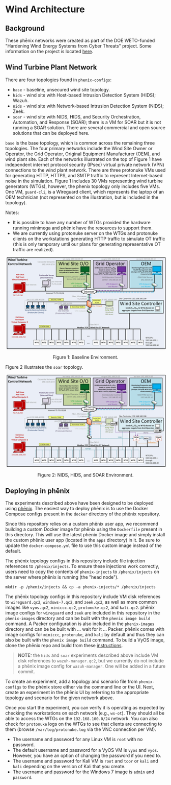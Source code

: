 # Wind Architecture

## Background
These phēnix networks were created as part of the DOE WETO-funded "Hardening
Wind Energy Systems from Cyber Threats" project. Some information on the project
is located
[here](https://www.energy.gov/sites/default/files/2021-10/fy21peerreview-gridintegration-snl-johnson2.pdf).

## Wind Turbine Plant Network

There are four topologies found in `phenix-configs`: 
* `base` - baseline, unsecured wind site topology.
* `hids` - wind site with Host-based Intrusion Detection System (HIDS); Wazuh.
* `nids` - wind site with Network-based Intrusion Detection System (NIDS); Zeek.
* `soar` - wind site with NIDS, HIDS, and Security Orchestration, Automation,
  and Response (SOAR); there is a VM for SOAR but it is not running a SOAR
  solution. There are several commercial and open source solutions that can be
  deployed here.

`base` is the base topology, which is common across the remaining three
topologies. The four primary networks include the Wind Site Owner or Operator,
the Grid Operator, Original Equipment Manufacturer (OEM), and wind plant site.
Each of the networks illustrated on the top of Figure 1 have independent
internet protocol security (IPsec) virtual private network (VPN) connections to
the wind plant network. There are three protonuke VMs used for generating HTTP,
HTTPS, and SMTP traffic to represent Internet-based noise in the simulation.
Figure 1 includes 30 VMs representing wind turbine generators (WTGs), however,
the phenix topology only includes five VMs. One VM, `guard-cli`, is a Wireguard
client, which represents the laptop of an OEM technician (not represented on the
illustration, but is included in the topology).

Notes:

- It is possible to have any number of WTGs provided the hardware running
  minimega and phēnix have the resources to support them.
- We are currently using protonuke server on the WTGs and protonuke clients on
  the workstations generating HTTP traffic to simulate OT traffic (this is only
  temporary until our plans for generating representative OT traffic are
  realized).

![Figure 1: Baseline Environment](.images/wind-1.jpg)
<p align = "center">
Figure 1: Baseline Environment.
</p>

Figure 2 illustrates the `soar` topology.

![Figure 2: NIDS, HIDS, and SOAR Environment](.images/wind-5.jpg)
<p align = "center">
Figure 2: NIDS, HIDS, and SOAR Environment.
</p>

## Deploying in phēnix

The experiments described above have been designed to be deployed using
[phēnix](https://github.com/sandia-minimega/phenix). The easiest way to deploy
phēnix is to use the Docker Compose configs present in the `docker` directory of
the phēnix repository.

Since this repository relies on a custom phēnix user app, we recommend building
a custom Docker image for phēnix using the `Dockerfile` present in this
directory. This will use the latest phēnix Docker image and simply install the
custom phēnix user app (located in the `apps` directory) in it. Be sure to
update the `docker-compose.yml` file to use this custom image instead of the
default.

The phēnix topology configs in this repository include file injection references
to `/phenix/injects`. To ensure these injections work correctly, users need to
copy the contents of `phenix-injects` to `/phenix/injects` on the server where
phēnix is running (the "head node").

```
mkdir -p /phenix/injects && cp -a phenix-injects/* /phenix/injects
```

The phēnix topology configs in this repository include VM disk references to
`wireguard.qc2`, `windows-7.qc2`, and `zeek.qc2`, as well as more common images
like `vyos.qc2`, `miniccc.qc2`, `protonuke.qc2`, and `kali.qc2`. phēnix image configs for
`wireguard` and `zeek` are included in this repository in the `phenix-images`
directory and can be built with the `phenix image build` command. A Packer
configuration is also included in the `phenix-images` directory and can be be
built with ... wait for it ... Packer. phēnix comes with image configs for
`miniccc`, `protonuke`, and `kali` by default and thus they can also be built
with the `phenix image build` command. To build a VyOS image, clone the phēnix
repo and build from these
[instructions](https://github.com/sandia-minimega/phenix/tree/main/hack/vyos).

> **NOTE:** the `hids` and `soar` experiments described above include VM disk
> references to `wazuh-manager.qc2`, but we currently do not include a phēnix
> image config for `wazuh-manager`. One will be added in a future commit.

To create an experiment, add a topology and scenario file from `phenix-configs`
to the phēnix store either via the command line or the UI. Next, create an
experiment in the phēnix UI by referring to the appropriate topology and
scenario for the given network above.

Once you start the experiment, you can verify it is operating as expected by
checking the workstations on each network (e.g., `ws-ot`). They should all be
able to access the WTGs on the `192.168.100.0/24` network. You can also check
for `protonuke` logs on the WTGs to see that clients are connecting to them
(browse `/var/log/protonuke.log` via the VNC connection per VM).

- The username and password for any Linux VM is `root` with no password.
- The default username and password for a VyOS VM is `vyos` and `vyos`. However,
  you have an option of changing the password if you need to.
- The username and password for Kali VM is `root` and `toor` or `kali` and
  `kali` depending on the version of Kali that you create.
- The username and password for the Windows 7 image is `admin` and `password`.
